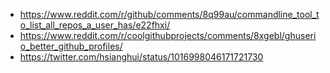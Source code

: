 * https://www.reddit.com/r/github/comments/8q99au/commandline_tool_to_list_all_repos_a_user_has/e22fhxi/
* https://www.reddit.com/r/coolgithubprojects/comments/8xgebl/ghuserio_better_github_profiles/
* https://twitter.com/hsianghui/status/1016998046171721730
